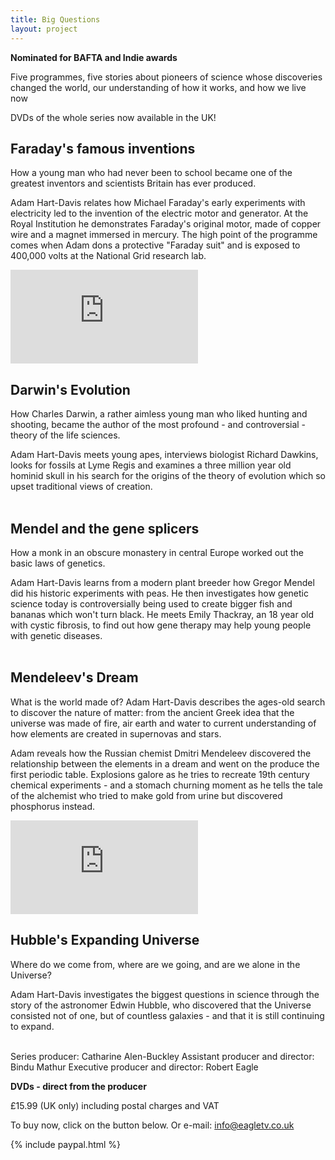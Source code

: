 ```yaml
---
title: Big Questions
layout: project
---
```


**Nominated for BAFTA and Indie awards**

Five programmes, five stories about pioneers of science whose discoveries changed the world, our understanding of how it works, and how we live now

DVDs of the whole series now available in the UK!

## Faraday's famous inventions

How a young man who had never been to school became one of the greatest inventors and scientists Britain has ever produced.

Adam Hart-Davis relates how Michael Faraday's early experiments with electricity led to the invention of the electric motor and generator. At the Royal Institution he demonstrates Faraday's original motor, made of copper wire and a magnet immersed in mercury. The high point of the programme comes when Adam dons a protective "Faraday suit" and is exposed to 400,000 volts at the National Grid research lab.

<div class='video-container'>
<iframe class='video' src="https://player.vimeo.com/video/352014741?title=0&byline=0&portrait=0" frameborder="0" allow="autoplay; fullscreen" allowfullscreen></iframe>
</div>

## Darwin's Evolution

How Charles Darwin, a rather aimless young man who liked hunting and shooting, became the author of the most profound - and controversial - theory of the life sciences.

Adam Hart-Davis meets young apes, interviews biologist Richard Dawkins, looks for fossils at Lyme Regis and examines a three million year old hominid skull in his search for the origins of the theory of evolution which so upset traditional views of creation.
<br><br>

## Mendel and the gene splicers

How a monk in an obscure monastery in central Europe worked out the basic laws of genetics.

Adam Hart-Davis learns from a modern plant breeder how Gregor Mendel did his historic experiments with peas. He then investigates how genetic science today is controversially being used to create bigger fish and bananas which won't turn black. He meets Emily Thackray, an 18 year old with cystic fibrosis, to find out how gene therapy may help young people with genetic diseases.
<br><br>

## Mendeleev's Dream

What is the world made of? Adam Hart-Davis describes the ages-old search to discover the nature of matter: from the ancient Greek idea that the universe was made of fire, air earth and water to current understanding of how elements are created in supernovas and stars.

Adam reveals how the Russian chemist Dmitri Mendeleev discovered the relationship between the elements in a dream and went on the produce the first periodic table. Explosions galore as he tries to recreate 19th century chemical experiments - and a stomach churning moment as he tells the tale of the alchemist who tried to make gold from urine but discovered phosphorus instead.

<div class='video-container-wide'>
<iframe class='video' src="https://player.vimeo.com/video/352880229?title=0&byline=0&portrait=0" frameborder="0" allow="autoplay; fullscreen" allowfullscreen></iframe>
</div>

## Hubble's Expanding Universe

Where do we come from, where are we going, and are we alone in the Universe?

Adam Hart-Davis investigates the biggest questions in science through the story of the astronomer Edwin Hubble, who discovered that the Universe consisted not of one, but of countless galaxies - and that it is still continuing to expand.
<br><br>

Series producer: Catharine Alen-Buckley
Assistant producer and director: Bindu Mathur
Executive producer and director: Robert Eagle

**DVDs - direct from the producer**

£15.99 (UK only) including postal charges and VAT

To buy now, click on the button below. Or e-mail: <a href="mailto:info@eagletv.co.uk">info@eagletv.co.uk</a>

{% include paypal.html %}
<br>
